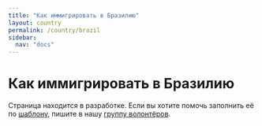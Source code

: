 ```yaml
---
title: "Как иммигрировать в Бразилию"
layout: country
permalink: /country/brazil
sidebar:
  nav: "docs"
---
```


# Как иммигрировать в Бразилию

Страница находится в разработке. Если вы хотите помочь заполнить её по [шаблону](/template), пишите в нашу [группу волонтёров](https://t.me/+FHi3FnJaoWJkMDAx).
